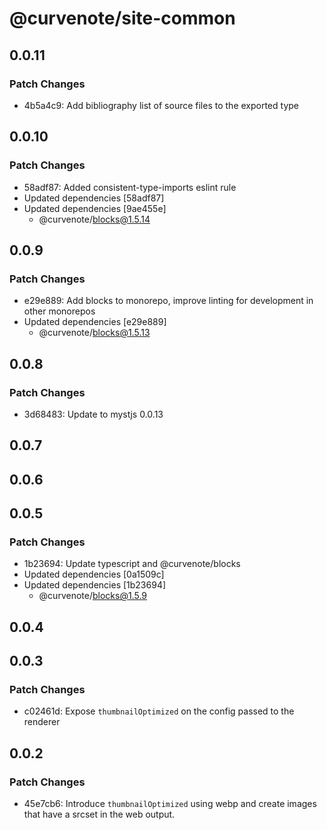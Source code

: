 # @curvenote/site-common

## 0.0.11

### Patch Changes

- 4b5a4c9: Add bibliography list of source files to the exported type

## 0.0.10

### Patch Changes

- 58adf87: Added consistent-type-imports eslint rule
- Updated dependencies [58adf87]
- Updated dependencies [9ae455e]
  - @curvenote/blocks@1.5.14

## 0.0.9

### Patch Changes

- e29e889: Add blocks to monorepo, improve linting for development in other monorepos
- Updated dependencies [e29e889]
  - @curvenote/blocks@1.5.13

## 0.0.8

### Patch Changes

- 3d68483: Update to mystjs 0.0.13

## 0.0.7

## 0.0.6

## 0.0.5

### Patch Changes

- 1b23694: Update typescript and @curvenote/blocks
- Updated dependencies [0a1509c]
- Updated dependencies [1b23694]
  - @curvenote/blocks@1.5.9

## 0.0.4

## 0.0.3

### Patch Changes

- c02461d: Expose `thumbnailOptimized` on the config passed to the renderer

## 0.0.2

### Patch Changes

- 45e7cb6: Introduce `thumbnailOptimized` using webp and create images that have a srcset in the web output.
